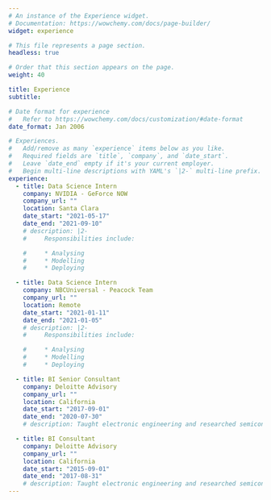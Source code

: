 ```yaml
---
# An instance of the Experience widget.
# Documentation: https://wowchemy.com/docs/page-builder/
widget: experience

# This file represents a page section.
headless: true

# Order that this section appears on the page.
weight: 40

title: Experience
subtitle:

# Date format for experience
#   Refer to https://wowchemy.com/docs/customization/#date-format
date_format: Jan 2006

# Experiences.
#   Add/remove as many `experience` items below as you like.
#   Required fields are `title`, `company`, and `date_start`.
#   Leave `date_end` empty if it's your current employer.
#   Begin multi-line descriptions with YAML's `|2-` multi-line prefix.
experience:
  - title: Data Science Intern
    company: NVIDIA - GeForce NOW
    company_url: ""
    location: Santa Clara
    date_start: "2021-05-17"
    date_end: "2021-09-10"
    # description: |2-
    #     Responsibilities include:

    #     * Analysing
    #     * Modelling
    #     * Deploying

  - title: Data Science Intern
    company: NBCUniversal - Peacock Team
    company_url: ""
    location: Remote
    date_start: "2021-01-11"
    date_end: "2021-01-05"
    # description: |2-
    #     Responsibilities include:

    #     * Analysing
    #     * Modelling
    #     * Deploying

  - title: BI Senior Consultant
    company: Deloitte Advisory
    company_url: ""
    location: California
    date_start: "2017-09-01"
    date_end: "2020-07-30"
    # description: Taught electronic engineering and researched semiconductor physics.

  - title: BI Consultant
    company: Deloitte Advisory
    company_url: ""
    location: California
    date_start: "2015-09-01"
    date_end: "2017-08-31"
    # description: Taught electronic engineering and researched semiconductor physics.
---
```

